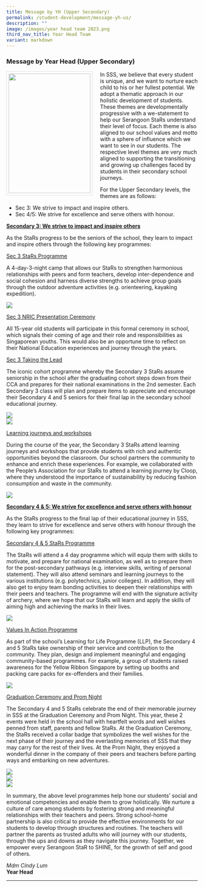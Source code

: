 ```yaml
---
title: Message by YH (Upper Secondary)
permalink: /student-development/message-yh-us/
description: ""
image: /images/year head team 2023.png
third_nav_title: Year Head Team
variant: markdown
---
```

### Message by Year Head (Upper Secondary)

<img src="/images/School%20Management%20Team/Lum%20Cindy.jpg" style="width:215px; height:315px; margin-right:20px; border:0.5px solid Gainsboro; padding: 5px" align="Left">

In SSS, we believe that every student is unique, and we want to nurture each child to his or her fullest potential. We adopt a thematic approach in our holistic development of students. These themes are developmentally progressive with a we-statement to help our Serangoon StaRs understand their level of focus. Each theme is also aligned to our school values and motto with a sphere of influence which we want to see in our students. The respective level themes are very much aligned to supporting the transitioning and growing up challenges faced by students in their secondary school journeys.

For the Upper Secondary levels, the themes are as follows:
* Sec 3: We strive to impact and inspire others.
* Sec 4/5: We strive for excellence and serve others with honour.

<b><u>Secondary 3: We strive to impact and inspire others</u></b>

As the StaRs progress to be the seniors of the school, they learn to impact and inspire others through the following key programmes:

<u>Sec 3 StaRs Programme</u>

A 4-day-3-night camp that allows our StaRs to strengthen  harmonious relationships with peers and form teachers, develop inter-dependence and social cohesion and harness diverse strengths to achieve group goals through the  outdoor adventure activities (e.g. orienteering, kayaking expedition).

![](/images/Student%20Management/Upper%20Sec%20YH%20Message/pic_1.jpg)

<u>Sec 3 NRIC Presentation Ceremony</u>

All 15-year old students will participate in this formal ceremony in school, which signals their coming of age and their role and responsibilities as Singaporean youths. This would also be an opportune time to reflect on their National Education experiences and journey through the years.

<u>Sec 3 Taking the Lead</u>

The iconic cohort programme whereby the Secondary 3 StaRs assume seniorship in the school after the graduating cohort steps down from their CCA and prepares for their national examinations in the 2nd semester. Each Secondary 3 class will plan and prepare items to appreciate and encourage their Secondary 4 and 5 seniors for their final lap in the secondary school educational journey.

![](/images/Student%20Management/Upper%20Sec%20YH%20Message/pic_2.jpg)
<br>
![](/images/Student%20Management/Upper%20Sec%20YH%20Message/pic_3.jpg)

<u>Learning journeys and workshops</u>

During the course of the year, the Secondary 3 StaRs attend learning journeys and workshops that provide students with rich and authentic opportunities beyond the classroom. Our school partners the community to enhance and enrich these experiences. For example, we collaborated with the People’s Association for our StaRs to attend a learning journey by Cloop, where they understood the importance of sustainability by reducing fashion consumption and waste in the community.

![](/images/Student%20Management/Upper%20Sec%20YH%20Message/pic_4.jpg)

<b><u>Secondary 4 &amp; 5: We strive for excellence and serve others with honour</u></b>

As the StaRs progress to the final lap of their educational journey in SSS, they learn to strive for excellence and serve others with honour through the following key programmes:

<u>Secondary 4 &amp; 5 StaRs Programme</u>

The StaRs will attend a 4 day programme which will equip them with skills to motivate, and prepare for national examination, as well as to prepare them for the post-secondary pathways (e.g. interview skills, writing of personal statement). They will also attend seminars and learning journeys to the various institutions (e.g. polytechnics, junior colleges). In addition, they will also get to enjoy team bonding activities to deepen their relationships with their peers and teachers. The programme will end with the signature activity of archery, where we hope that our StaRs will learn and apply the skills of aiming high and achieving the marks in their lives.

![](/images/Student%20Management/Upper%20Sec%20YH%20Message/pic_5.jpg)

<u>Values In Action Programme</u>

As part of the school’s Learning for Life Programme (LLP), the Secondary 4 and 5 StaRs take ownership of their service and contribution to the community. They plan, design and implement meaningful and engaging community-based programmes. For example, a group of students raised awareness for the Yellow Ribbon Singapore by setting up booths and packing care packs for ex-offenders and their families.

![](/images/Student%20Management/Upper%20Sec%20YH%20Message/pic_6.jpg)

<u>Graduation Ceremony and Prom Night</u>

The Secondary 4 and 5 StaRs celebrate the end of their memorable journey in SSS at the Graduation Ceremony and Prom Night. This year, these 2 events were held in the school hall with heartfelt words and well wishes penned from staff, parents and fellow StaRs. At the Graduation Ceremony, the StaRs received a collar badge that symbolizes the well wishes for the next phase of their journey and the everlasting memories of SSS that they may carry for the rest of their lives. At the Prom Night, they enjoyed a wonderful dinner in the company of their peers and teachers before parting ways and embarking on new adventures.

![](/images/Student%20Management/Upper%20Sec%20YH%20Message/pic_7.jpg)
<br>
![](/images/Student%20Management/Upper%20Sec%20YH%20Message/pic_8.jpg)
<br>
![](/images/Student%20Management/Upper%20Sec%20YH%20Message/pic_9.jpg)

In summary, the above level programmes help hone our students’ social and emotional competencies and enable them to grow holistically. We nurture a culture of care among students by fostering strong and meaningful relationships with their teachers and peers. Strong school-home partnership is also critical to provide the effective environments for our students to develop through structures and routines. The teachers will partner the parents as trusted adults who will journey with our students, through the ups and downs as they navigate this journey. Together, we empower every Serangoon StaR to SHINE, for the growth of self and good of others.

<i>Mdm Cindy Lum</i>
<br><b>Year Head</b>

<hr>